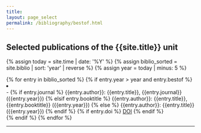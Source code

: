 ```yaml
---
title:
layout: page_select
permalink: /bibliography/bestof.html
---
```


<h2> Selected publications of the {{site.title}} unit </h2>

{% assign today = site.time | date: '%Y' %}
{% assign biblio_sorted = site.biblio | sort: 'year' | reverse %}
{% assign year = today | minus: 5 %}

<div class="bibliography">
  {% for entry in biblio_sorted %}
    {% if entry.year > year and entry.bestof %}
    <li>
      <div class="text-justify  {{entry.cat}} {{entry.subcat}}">
        -
        {% if entry.journal %}
            {{entry.author}}: {{entry.title}}, {{entry.journal}} ({{entry.year}})
        {% elsif entry.booktitle %}
            {{entry.author}}: {{entry.title}}, {{entry.booktitle}} ({{entry.year}})
        {% else %}
            {{entry.author}}: {{entry.title}} ({{entry.year}})
        {% endif %}
        {% if entry.doi %}
          <a href="http://doi.org/{{entry.doi}}" class="icon fa-500px" target="_blank"><span class="label">DOI</span></a>
        {% endif %}
      </div>
    </li>
    {% endif %}
  {% endfor %}
</div>
<hr>


